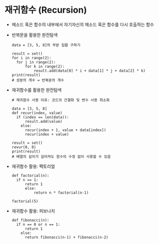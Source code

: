 # 재귀함수 (Recursion)



- 메소드 혹은 함수의 내부에서 자기자신의 메소드 혹은 함수를 다시 호출하는 함수

- 반복문을 활용한 완전탐색

  ```
  data = [3, 5, 8]의 부분 집홥 구하기 
  
  result = set()
  for i in range(2):
  	for j in range(2):
  		for k in range(2):
  			result.add(data[0] * i + data[1] * j + data[2] * k)
  print(result)
  # 성분의 개수 = 반복문의 개수
  ```

- 재귀함수를 활용한 완전탐색

  ```
  # 재귀함수 사용 이유: 코드의 간결화 및 변수 사용 최소화
  
  data = [3, 5, 8]
  def recur(index, value) 
  	if (index == len(data)):
  		result.add(value)
      else:
      	recur(index + 1, value + data[index])
      	recur(index + value)
      	
  result = set()
  revur(0, 0)
  print(result)
  # 배열의 길이가 길어져도 함수의 수정 없이 사용할 수 있음
  ```

- 재귀함수 활용: 팩토리얼

  ```
  def factorial(n):
  	if n == 1:
  		return 1
     	else:
     		return n * factorial(n-1)
  
  factorial(5) 
  ```

- 재귀함수 활용: 피보나치

  ```
  def fibonacci(n):
  	if n == 0 or n == 1:
  		return 1
      else:
      	return fibonacci(n-1) + fibonacci(n-2)
  ```

  
